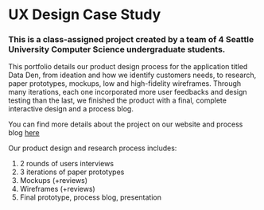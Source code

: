 # UX Design Case Study
### This is a class-assigned project created by a team of 4 Seattle University Computer Science undergraduate students. 

This portfolio details our product design process for the application titled Data Den, from ideation and how we identify customers needs, to research, paper prototypes, mockups, low and high-fidelity wireframes. Through many iterations, each one incorporated more user feedbacks and design testing than the last, we finished the product with a final, complete interactive design and a process blog. 

You can find more details about the project on our website and process blog [here](https://den.data.blog/final-portfolio-data-den/)

Our product design and research process includes:
1. 2 rounds of users interviews 
2. 3 iterations of paper prototypes
3. Mockups (+reviews)
4. Wireframes (+reviews)
5. Final prototype, process blog, presentation

